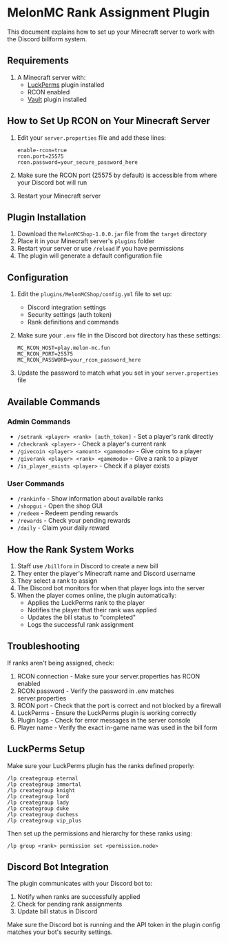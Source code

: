 # MelonMC Rank Assignment Plugin

This document explains how to set up your Minecraft server to work with the Discord billform system.

## Requirements

1. A Minecraft server with:
   - [LuckPerms](https://luckperms.net/) plugin installed
   - RCON enabled
   - [Vault](https://www.spigotmc.org/resources/vault.34315/) plugin installed

## How to Set Up RCON on Your Minecraft Server

1. Edit your `server.properties` file and add these lines:
   ```
   enable-rcon=true
   rcon.port=25575
   rcon.password=your_secure_password_here
   ```

2. Make sure the RCON port (25575 by default) is accessible from where your Discord bot will run

3. Restart your Minecraft server

## Plugin Installation

1. Download the `MelonMCShop-1.0.0.jar` file from the `target` directory
2. Place it in your Minecraft server's `plugins` folder
3. Restart your server or use `/reload` if you have permissions
4. The plugin will generate a default configuration file

## Configuration

1. Edit the `plugins/MelonMCShop/config.yml` file to set up:
   - Discord integration settings
   - Security settings (auth token)
   - Rank definitions and commands

2. Make sure your `.env` file in the Discord bot directory has these settings:
   ```
   MC_RCON_HOST=play.melon-mc.fun
   MC_RCON_PORT=25575
   MC_RCON_PASSWORD=your_rcon_password_here
   ```

3. Update the password to match what you set in your `server.properties` file

## Available Commands

### Admin Commands
- `/setrank <player> <rank> [auth_token]` - Set a player's rank directly
- `/checkrank <player>` - Check a player's current rank
- `/givecoin <player> <amount> <gamemode>` - Give coins to a player
- `/giverank <player> <rank> <gamemode>` - Give a rank to a player
- `/is_player_exists <player>` - Check if a player exists

### User Commands
- `/rankinfo` - Show information about available ranks
- `/shopgui` - Open the shop GUI
- `/redeem` - Redeem pending rewards
- `/rewards` - Check your pending rewards
- `/daily` - Claim your daily reward

## How the Rank System Works

1. Staff use `/billform` in Discord to create a new bill
2. They enter the player's Minecraft name and Discord username
3. They select a rank to assign
4. The Discord bot monitors for when that player logs into the server
5. When the player comes online, the plugin automatically:
   - Applies the LuckPerms rank to the player
   - Notifies the player that their rank was applied
   - Updates the bill status to "completed"
   - Logs the successful rank assignment

## Troubleshooting

If ranks aren't being assigned, check:

1. RCON connection - Make sure your server.properties has RCON enabled
2. RCON password - Verify the password in .env matches server.properties
3. RCON port - Check that the port is correct and not blocked by a firewall
4. LuckPerms - Ensure the LuckPerms plugin is working correctly
5. Plugin logs - Check for error messages in the server console
6. Player name - Verify the exact in-game name was used in the bill form

## LuckPerms Setup

Make sure your LuckPerms plugin has the ranks defined properly:

```
/lp creategroup eternal
/lp creategroup immortal  
/lp creategroup knight
/lp creategroup lord
/lp creategroup lady
/lp creategroup duke
/lp creategroup duchess
/lp creategroup vip_plus
```

Then set up the permissions and hierarchy for these ranks using:

```
/lp group <rank> permission set <permission.node>
```

## Discord Bot Integration

The plugin communicates with your Discord bot to:
1. Notify when ranks are successfully applied
2. Check for pending rank assignments
3. Update bill status in Discord

Make sure the Discord bot is running and the API token in the plugin config matches your bot's security settings. 